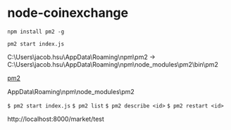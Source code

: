# node-coinexchange


`npm install pm2 -g`

`pm2 start index.js`

C:\Users\jacob.hsu\AppData\Roaming\npm\pm2 -> C:\Users\jacob.hsu\AppData\Roaming\npm\node_modules\pm2\bin\pm2

[pm2](https://pm2.keymetrics.io/docs/usage/quick-start/)

AppData\Roaming\npm\node_modules\pm2

`$ pm2 start index.js`
`$ pm2 list` 
`$ pm2 describe <id>` 
`$ pm2 restart <id>`

http://localhost:8000/market/test
